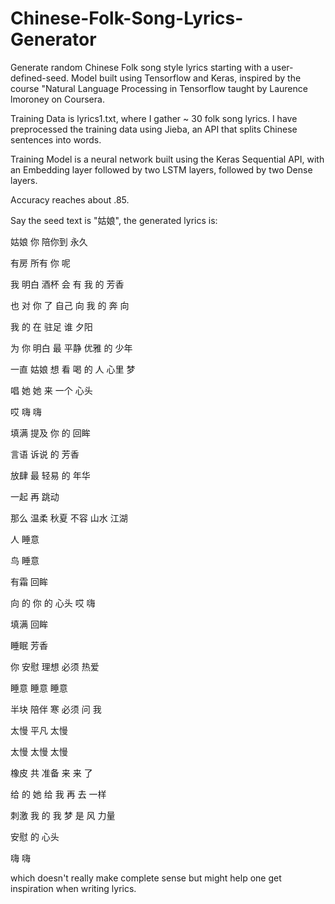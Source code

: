 # Chinese-Folk-Song-Lyrics-Generator
Generate random Chinese Folk song style lyrics starting with a user-defined-seed. Model built using Tensorflow and Keras, inspired by the course "Natural Language Processing in Tensorflow taught by Laurence lmoroney on Coursera.

Training Data is lyrics1.txt, where I gather ~ 30 folk song lyrics. I have preprocessed the training data using Jieba, an API that splits Chinese sentences into words. 

Training Model is a neural network built using the Keras Sequential API, with an Embedding layer followed by two LSTM layers, followed by two Dense layers. 

Accuracy reaches about .85. 

Say the seed text is "姑娘", the generated lyrics is:

姑娘 你 陪你到 永久 

有房 所有 你 呢 

我 明白 酒杯 会 有 我 的 芳香 

也 对 你 了 自己 向 我 的 奔 向 

我 的 在 驻足 谁 夕阳 

为 你 明白 最 平静 优雅 的 少年 

一直 姑娘 想 看 喝 的 人 心里 梦 

唱 她 她 来 一个 心头 

哎 嗨 嗨 

填满 提及 你 的 回眸 

言语 诉说 的 芳香 

放肆 最 轻易 的 年华 

一起 再 跳动 

那么 温柔 秋夏 不容 山水 江湖 

人 睡意 

鸟 睡意 

有霜 回眸 

向 的 你 的 心头 哎 嗨 

填满 回眸 

睡眠 芳香 

你 安慰 理想 必须 热爱

睡意 睡意 睡意 

半块 陪伴 寒 必须 问 我 

太慢 平凡 太慢 

太慢 太慢 太慢 

橡皮 共 准备 来 来 了 

给 的 她 给 我 再 去 一样 

刺激 我 的 我 梦 是 风 力量 

安慰 的 心头 

嗨 嗨 

which doesn't really make complete sense but might help one get inspiration when writing lyrics.
